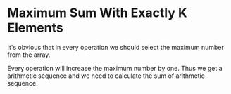 # Maximum Sum With Exactly K Elements

It's obvious that in every operation we should select the maximum number from the array.

Every operation will increase the maximum number by one. Thus we get a arithmetic sequence and we need to calculate the sum of arithmetic sequence.
